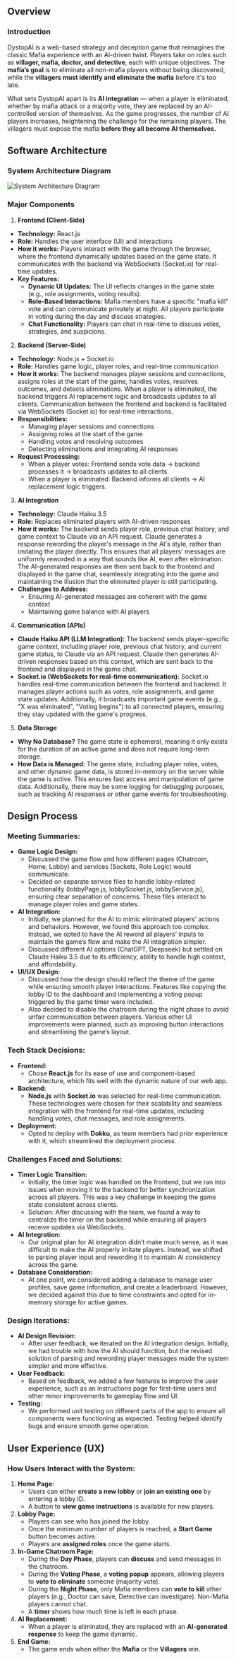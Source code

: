 ## Overview
### Introduction
DystopAI is a web-based strategy and deception game that reimagines the classic Mafia experience with an AI-driven twist. Players take on roles such as **villager, mafia, doctor, and detective**, each with unique objectives. The **mafia’s goal** is to eliminate all non-mafia players without being discovered, while the **villagers must identify and eliminate the mafia** before it's too late.

What sets DystopAI apart is its **AI integration** — when a player is eliminated, whether by mafia attack or a majority vote, they are replaced by an AI-controlled version of themselves. As the game progresses, the number of AI players increases, heightening the challenge for the remaining players. The villagers must expose the mafia **before they all become AI themselves.**

## Software Architecture
### System Architecture Diagram
![System Architecture Diagram](system-architecture-diagram.png)

### Major Components
1. **Frontend (Client-Side)**
- **Technology:** React.js
- **Role:** Handles the user interface (UI) and interactions
- **How it works:** Players interact with the game through the browser, where the frontend dynamically updates based on the game state. It communicates with the backend via WebSockets (Socket.io) for real-time updates.
- **Key Features:**
  - **Dynamic UI Updates:** The UI reflects changes in the game state (e.g., role assignments, voting results).
  - **Role-Based Interactions:** Mafia members have a specific "mafia kill" vote and can communicate privately at night. All players participate in voting during the day and discuss strategies.
  - **Chat Functionality:** Players can chat in real-time to discuss votes, strategies, and suspicions.
    
2. **Backend (Server-Side)**
- **Technology:** Node.js + Socket.io
- **Role:** Handles game logic, player roles, and real-time communication
- **How it works:** The backend manages player sessions and connections, assigns roles at the start of the game, handles votes, resolves outcomes, and detects eliminations. When a player is eliminated, the backend triggers AI replacement logic and broadcasts updates to all clients. Communication between the frontend and backend is facilitated via WebSockets (Socket.io) for real-time interactions.
- **Responsibilities:**
  - Managing player sessions and connections
  - Assigning roles at the start of the game
  - Handling votes and resolving outcomes
  - Detecting eliminations and integrating AI responses
- **Request Processing:**
  - When a player votes: Frontend sends vote data → backend processes it → broadcasts updates to all clients.
  - When a player is eliminated: Backend informs all clients → AI replacement logic triggers.

3. **AI Integration**
- **Technology:** Claude Haiku 3.5 
- **Role:** Replaces eliminated players with AI-driven responses
- **How it works:** The backend sends player role, previous chat history, and game context to Claude via an API request. Claude generates a response rewording the player's message in the AI's style, rather than imitating the player directly. This ensures that all players' messages are uniformly reworded in a way that sounds like AI, even after elimination. The AI-generated responses are then sent back to the frontend and displayed in the game chat, seamlessly integrating into the game and maintaining the illusion that the eliminated player is still participating.
- **Challenges to Address:**
  - Ensuring AI-generated messages are coherent with the game context
  - Maintaining game balance with AI players
 
4. **Communication (APIs)**
- **Claude Haiku API (LLM Integration):** The backend sends player-specific game context, including player role, previous chat history, and current game status, to Claude via an API request. Claude then generates AI-driven responses based on this context, which are sent back to the frontend and displayed in the game chat.
- **Socket.io (WebSockets for real-time communication):** Socket.io handles real-time communication between the frontend and backend. It manages player actions such as votes, role assignments, and game state updates. Additionally, it broadcasts important game events (e.g., "X was eliminated", "Voting begins") to all connected players, ensuring they stay updated with the game's progress.

5. **Data Storage**
- **Why No Database?** The game state is ephemeral, meaning it only exists for the duration of an active game and does not require long-term storage.
- **How Data is Managed:** The game state, including player roles, votes, and other dynamic game data, is stored in-memory on the server while the game is active. This ensures fast access and manipulation of game data. Additionally, there may be some logging for debugging purposes, such as tracking AI responses or other game events for troubleshooting.

## Design Process
### Meeting Summaries:
- **Game Logic Design:**
  - Discussed the game flow and how different pages (Chatroom, Home, Lobby) and services (Sockets, Role Logic) would communicate. 
  - Decided on separate service files to handle lobby-related functionality (lobbyPage.js, lobbySocket.js, lobbyService.js), ensuring clear separation of concerns. These files interact to manage player roles and game states.
- **AI Integration:**
  - Initially, we planned for the AI to mimic eliminated players’ actions and behaviors. However, we found this approach too complex. Instead, we opted to have the AI reword all players’ inputs to maintain the game’s flow and make the AI integration simpler. 
  - Discussed different AI options (ChatGPT, Deepseek) but settled on Claude Haiku 3.5 due to its efficiency, ability to handle high context, and affordability.
- **UI/UX Design:**
  - Discussed how the design should reflect the theme of the game while ensuring smooth player interactions. Features like copying the lobby ID to the dashboard and implementing a voting popup triggered by the game timer were included.
  - Also decided to disable the chatroom during the night phase to avoid unfair communication between players. Various other UI improvements were planned, such as improving button interactions and streamlining the game’s layout.
### Tech Stack Decisions:
- **Frontend:**
  - Chose **React.js** for its ease of use and component-based architecture, which fits well with the dynamic nature of our web app.
- **Backend:**
  - **Node.js** with **Socket.io** was selected for real-time communication. These technologies were chosen for their scalability and seamless integration with the frontend for real-time updates, including handling votes, chat messages, and role assignments.
- **Deployment:**
  - Opted to deploy with **Dokku**, as team members had prior experience with it, which streamlined the deployment process.
### Challenges Faced and Solutions:
- **Timer Logic Transition:** 
  - Initially, the timer logic was handled on the frontend, but we ran into issues when moving it to the backend for better synchronization across all players. This was a key challenge in keeping the game state consistent across clients. 
  - Solution: After discussing with the team, we found a way to centralize the timer on the backend while ensuring all players receive updates via WebSockets.
- **AI Integration:**
  - Our original plan for AI integration didn’t make much sense, as it was difficult to make the AI properly imitate players. Instead, we shifted to parsing player input and rewording it to maintain AI consistency across the game.
- **Database Consideration:**
  - At one point, we considered adding a database to manage user profiles, save game information, and create a leaderboard. However, we decided against this due to time constraints and opted for in-memory storage for active games.
### Design Iterations:
- **AI Design Revision:**
  - After user feedback, we iterated on the AI integration design. Initially, we had trouble with how the AI should function, but the revised solution of parsing and rewording player messages made the system simpler and more effective.
- **User Feedback:**
  - Based on feedback, we added a few features to improve the user experience, such as an instructions page for first-time users and other minor improvements to gameplay flow and UI.
- **Testing:**
  - We performed unit testing on different parts of the app to ensure all components were functioning as expected. Testing helped identify bugs and ensure smooth game operation.
  
## User Experience (UX)
### How Users Interact with the System:
1. **Home Page:**
   - Users can either **create a new lobby** or **join an existing one** by entering a lobby ID.
   - A button to **view game instructions** is available for new players.
2. **Lobby Page:**
   - Players can see who has joined the lobby.
   - Once the minimum number of players is reached, a **Start Game** button becomes active.
   - Players are **assigned roles** once the game starts.
3. **In-Game Chatroom Page:**
   - During the **Day Phase**, players can **discuss** and send messages in the chatroom.
   - During the **Voting Phase**, a **voting popup** appears, allowing players to **vote to eliminate** someone (majority vote).
   - During the **Night Phase**, only Mafia members can **vote to kill** other players (e.g., Doctor can save, Detective can investigate). Non-Mafia players cannot chat.
   - A **timer** shows how much time is left in each phase.   
4. **AI Replacement:**
   - When a player is eliminated, they are replaced with an **AI-generated response** to keep the game dynamic.
5. **End Game:**
   - The game ends when either the **Mafia** or the **Villagers** win.
